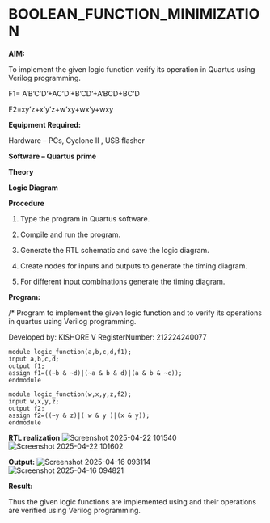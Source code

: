 # BOOLEAN_FUNCTION_MINIMIZATION

**AIM:**

To implement the given logic function verify its operation in Quartus using Verilog programming.

F1= A’B’C’D’+AC’D’+B’CD’+A’BCD+BC’D 

F2=xy’z+x’y’z+w’xy+wx’y+wxy

**Equipment Required:**

Hardware – PCs, Cyclone II , USB flasher

**Software – Quartus prime**

**Theory**

**Logic Diagram**

**Procedure**

1.	Type the program in Quartus software.

2.	Compile and run the program.

3.	Generate the RTL schematic and save the logic diagram.

4.	Create nodes for inputs and outputs to generate the timing diagram.

5.	For different input combinations generate the timing diagram.


**Program:**

/* Program to implement the given logic function and to verify its operations in quartus using Verilog programming. 

Developed by: KISHORE V RegisterNumber: 212224240077 


```
module logic_function(a,b,c,d,f1);
input a,b,c,d;
output f1;
assign f1=((~b & ~d)|(~a & b & d)|(a & b & ~c));
endmodule

module logic_function(w,x,y,z,f2);
input w,x,y,z;
output f2;
assign f2=((~y & z)|( w & y )|(x & y));
endmodule

```



**RTL realization**
![Screenshot 2025-04-22 101540](https://github.com/user-attachments/assets/bbee7228-c227-4e92-8771-bc5295566977)
![Screenshot 2025-04-22 101602](https://github.com/user-attachments/assets/0b5c2406-1658-42f6-8e1f-71f1412f7fff)




**Output:**
![Screenshot 2025-04-16 093114](https://github.com/user-attachments/assets/a3133189-2bc5-4002-af16-3a6c24f1ee39)
![Screenshot 2025-04-16 094821](https://github.com/user-attachments/assets/df66c4b6-03a3-4a3b-80d0-315a819ac837)



**Result:**

Thus the given logic functions are implemented using and their operations are verified using Verilog programming.

